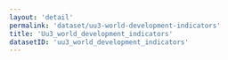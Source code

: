 ```yaml
---
layout: 'detail'
permalink: 'dataset/uu3-world-development-indicators'
title: 'Uu3_world_development_indicators'
datasetID: 'uu3_world_development_indicators'
---
```

